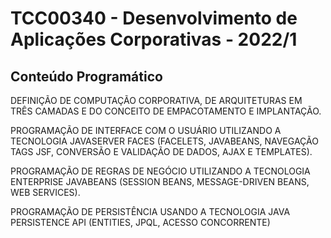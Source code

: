 # TCC00340 - Desenvolvimento de Aplicações Corporativas - 2022/1

## Conteúdo Programático

DEFINIÇÃO DE COMPUTAÇÃO CORPORATIVA, DE ARQUITETURAS EM TRÊS CAMADAS E DO CONCEITO DE EMPACOTAMENTO E IMPLANTAÇÃO. 

PROGRAMAÇÃO DE INTERFACE COM O USUÁRIO UTILIZANDO A TECNOLOGIA JAVASERVER FACES (FACELETS, JAVABEANS, NAVEGAÇÃO TAGS JSF, CONVERSÃO E VALIDAÇÃO DE DADOS, AJAX E TEMPLATES). 

PROGRAMAÇÃO DE REGRAS DE NEGÓCIO UTILIZANDO A TECNOLOGIA ENTERPRISE JAVABEANS (SESSION BEANS, MESSAGE-DRIVEN BEANS, WEB SERVICES). 

PROGRAMAÇÃO DE PERSISTÊNCIA USANDO A TECNOLOGIA JAVA PERSISTENCE API (ENTITIES, JPQL, ACESSO CONCORRENTE)
